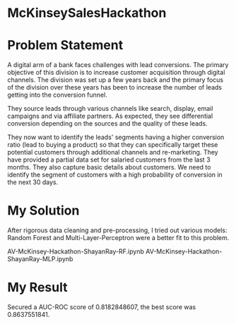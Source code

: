 # McKinseySalesHackathon

# Problem Statement
A digital arm of a bank faces challenges with lead conversions. The primary objective of this division is to increase customer acquisition through digital channels. The division was set up a few years back and the primary focus of the division over these years has been to increase the number of leads getting into the conversion funnel.

They source leads through various channels like search, display, email campaigns and via affiliate partners. As expected, they see differential conversion depending on the sources and the quality of these leads.

They now want to identify the leads' segments having a higher conversion ratio (lead to buying a product) so that they can specifically target these potential customers through additional channels and re-marketing. They have provided a partial data set for salaried customers from the last 3 months. They also capture basic details about customers. We need to identify the segment of customers with a high probability of conversion in the next 30 days.

# My Solution
After rigorous data cleaning and pre-processing, I tried out various models:
Random Forest and Multi-Layer-Perceptron were a better fit to this problem.

AV-McKinsey-Hackathon-ShayanRay-RF.ipynb
AV-McKinsey-Hackathon-ShayanRay-MLP.ipynb

# My Result
Secured a AUC-ROC score of 0.8182848607, the best score was 0.8637551841.
